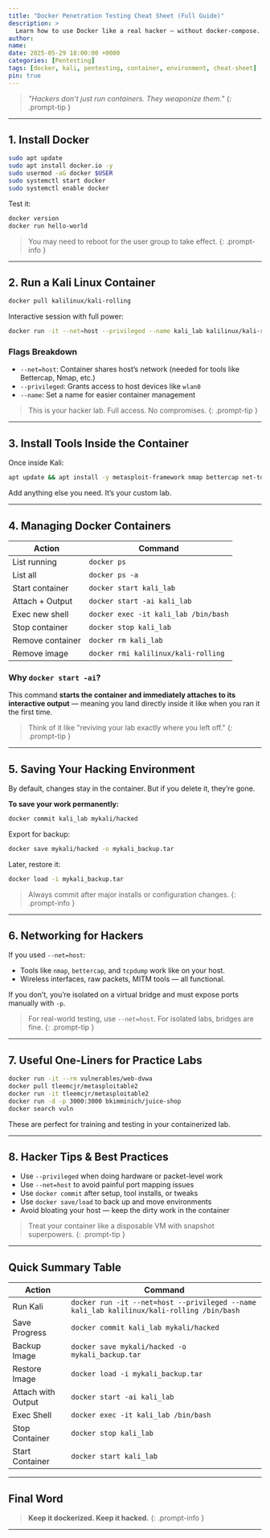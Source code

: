 ```yaml
---
title: "Docker Penetration Testing Cheat Sheet (Full Guide)"
description: >
  Learn how to use Docker like a real hacker — without docker-compose. Build, manage, and save your own full hacking environment with total control.
author:
name:
date: 2025-05-29 18:00:00 +0000
categories: [Pentesting]
tags: [docker, kali, pentesting, container, environment, cheat-sheet]
pin: true
---
```


> *"Hackers don’t just run containers. They weaponize them."*
{: .prompt-tip }

---

## 1. Install Docker

```bash
sudo apt update
sudo apt install docker.io -y
sudo usermod -aG docker $USER
sudo systemctl start docker
sudo systemctl enable docker
````

Test it:

```bash
docker version
docker run hello-world
```

> You may need to reboot for the user group to take effect.
> {: .prompt-info }

---

## 2. Run a Kali Linux Container

```bash
docker pull kalilinux/kali-rolling
```

Interactive session with full power:

```bash
docker run -it --net=host --privileged --name kali_lab kalilinux/kali-rolling /bin/bash
```

### Flags Breakdown

* `--net=host`: Container shares host’s network (needed for tools like Bettercap, Nmap, etc.)
* `--privileged`: Grants access to host devices like `wlan0`
* `--name`: Set a name for easier container management

> This is your hacker lab. Full access. No compromises.
> {: .prompt-tip }

---

## 3. Install Tools Inside the Container

Once inside Kali:

```bash
apt update && apt install -y metasploit-framework nmap bettercap net-tools netexec john hashcat sqlmap feroxbuster seclists exploitdb git python3-pip
```

Add anything else you need. It’s your custom lab.

---

## 4. Managing Docker Containers

| Action           | Command                              |
| ---------------- | ------------------------------------ |
| List running     | `docker ps`                          |
| List all         | `docker ps -a`                       |
| Start container  | `docker start kali_lab`              |
| Attach + Output  | `docker start -ai kali_lab`          |
| Exec new shell   | `docker exec -it kali_lab /bin/bash` |
| Stop container   | `docker stop kali_lab`               |
| Remove container | `docker rm kali_lab`                 |
| Remove image     | `docker rmi kalilinux/kali-rolling`  |

### Why `docker start -ai`?

This command **starts the container and immediately attaches to its interactive output** — meaning you land directly inside it like when you ran it the first time.

> Think of it like "reviving your lab exactly where you left off."
> {: .prompt-tip }

---

## 5. Saving Your Hacking Environment

By default, changes stay in the container. But if you delete it, they’re gone.

**To save your work permanently:**

```bash
docker commit kali_lab mykali/hacked
```

Export for backup:

```bash
docker save mykali/hacked -o mykali_backup.tar
```

Later, restore it:

```bash
docker load -i mykali_backup.tar
```

> Always commit after major installs or configuration changes.
> {: .prompt-info }

---

## 6. Networking for Hackers

If you used `--net=host`:

* Tools like `nmap`, `bettercap`, and `tcpdump` work like on your host.
* Wireless interfaces, raw packets, MITM tools — all functional.

If you don’t, you’re isolated on a virtual bridge and must expose ports manually with `-p`.

> For real-world testing, use `--net=host`. For isolated labs, bridges are fine.
> {: .prompt-tip }

---

## 7. Useful One-Liners for Practice Labs

```bash
docker run -it --rm vulnerables/web-dvwa
docker pull tleemcjr/metasploitable2
docker run -it tleemcjr/metasploitable2
docker run -d -p 3000:3000 bkimminich/juice-shop
docker search vuln
```

These are perfect for training and testing in your containerized lab.

---

## 8. Hacker Tips & Best Practices

* Use `--privileged` when doing hardware or packet-level work
* Use `--net=host` to avoid painful port mapping issues
* Use `docker commit` after setup, tool installs, or tweaks
* Use `docker save/load` to back up and move environments
* Avoid bloating your host — keep the dirty work in the container

> Treat your container like a disposable VM with snapshot superpowers.
> {: .prompt-tip }

---

## Quick Summary Table

| Action             | Command                                                                                   |
| ------------------ | ----------------------------------------------------------------------------------------- |
| Run Kali           | `docker run -it --net=host --privileged --name kali_lab kalilinux/kali-rolling /bin/bash` |
| Save Progress      | `docker commit kali_lab mykali/hacked`                                                    |
| Backup Image       | `docker save mykali/hacked -o mykali_backup.tar`                                          |
| Restore Image      | `docker load -i mykali_backup.tar`                                                        |
| Attach with Output | `docker start -ai kali_lab`                                                               |
| Exec Shell         | `docker exec -it kali_lab /bin/bash`                                                      |
| Stop Container     | `docker stop kali_lab`                                                                    |
| Start Container    | `docker start kali_lab`                                                                   |

---

## Final Word

> **Keep it dockerized. Keep it hacked.**
> {: .prompt-info }


---
